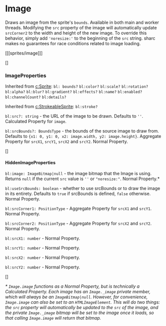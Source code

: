 # Image

Draws an image from the sprite's `bounds`. Available in both main and worker threads. Modifying the `src` property of the image will automatically update `srcCorner2` to the width and height of the new image. To override this behavior, simply add `'noresize:'` to the beginning of the `src` string. sharc makes no guarantees for race conditions related to image loading.

[[[sprites/image]]]

[]
### ImageProperties

Inherited from [c:Sprite](): `bl: bounds?` `bl:color?` `bl:scale?` `bl:rotation?` `bl:alpha?` `bl:blur?` `bl:gradient?` `bl:effects?` `bl:name?` `bl:enabled?` `bl:channelCount?` `bl:details?`

Inherited from [c:StrokeableSprite](): `bl:stroke?`

`bl:src?: string` - the URL of the image to be drawn. Defaults to `''`. Calculated Property for `image`.

`bl:srcBounds?: BoundsType` - the bounds of the source image to draw from. Defaults to `{x1: 0, y1: 0, x2: image.width, y2: image.height}`. Aggregate Property for `srcX1`, `srcY1`, `srcX2` and `srcY2`. Normal Property.

[]
#### HiddenImageProperties

`bl:image: ImageBitmap|null` - the image bitmap that the Image is using. Returns `null` if the current `src` value is `''` or `"noresize:"`. Normal Property.*

`bl:useSrcBounds: boolean` - whether to use srcBounds or to draw the image in its entirety. Defaults to `true` if srcBounds is defined, `false` otherwise. Normal Property.

`bl:srcCorner1: PositionType` - Aggregate Property for `srcX1` and `srcY1`. Normal Property.

`bl:srcCorner2: PositionType` - Aggregate Property for `srcX2` and `srcY2`. Normal Property.

`bl:srcX1: number` - Normal Property.

`bl:srcY1: number` - Normal Property.

`bl:srcX2: number` - Normal Property.

`bl:srcY2: number` - Normal Property.

[]

_* `Image.image` functions as a Normal Property, but is technically a Calculated Property. Each image has an `Image._image` private member, which will always be an `ImageBitmap|null`. However, for convenience, `Image.image` can also be set to an `HTMLImageElement`. This will do two things: the `src` property will automatically be updated to the `src` of the image, and the private `Image._image` bitmap will be set to the image once it loads, so that calling `Image.image` will return that bitmap._
